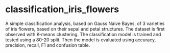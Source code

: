 # classification_iris_flowers
A simple classification analysis, based on Gauss Naive Bayes, of 3 varieties of iris flowers, based on their sepal and petal structures. 
The dataset is first observed with K-means clustering.
The classification model is trained and tested using a 80-20 split.
Then the model is evaluated using accuracy, precision, recall, F1 and confusion table.
